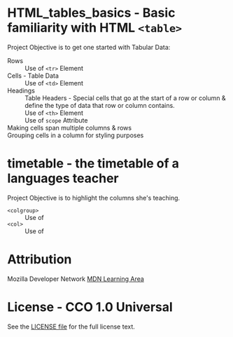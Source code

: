 HTML_tables_basics - Basic familiarity with HTML <code>&lt;table&gt;</code>
===========================================================================

 Project Objective is to get one started with Tabular Data:
 <dl>
    <dt>Rows</dt>
      <dd>Use of <code>&lt;tr&gt;</code> Element</dd>
    <dt>Cells - Table Data</dt>
      <dd>Use of <code>&lt;td&gt;</code> Element</dd>
    <dt>Headings</dt>
      <dd>Table Headers - Special cells that go at the start of a row or column
      &amp; define the type of data that row or column contains.</dd>
      <dd>Use of <code>&lt;th&gt;</code> Element</dd>
      <dd>Use of <code>scope</code> Attribute</dd>
    <dt>Making cells span multiple columns &amp; rows </dt>
    <dt>Grouping cells in a column for styling purposes </dt>
</dl>


timetable - the timetable of a languages teacher 
=================================================

 Project Objective is to highlight the columns she's teaching.
 <dl>
    <dt><code>&lt;colgroup&gt;</code></dt>
      <dd>Use of </dd>
    <dt><code>&lt;col&gt;</code></dt>
      <dd>Use of </dd>
</dl>


Attribution
===========
Mozilla Developer Network 
[MDN Learning Area](https://developer.mozilla.org/en-US/docs/Web/HTML.html)

License - CCO 1.0 Universal
===========================
See the [LICENSE file](LICENSE) for the full license text.